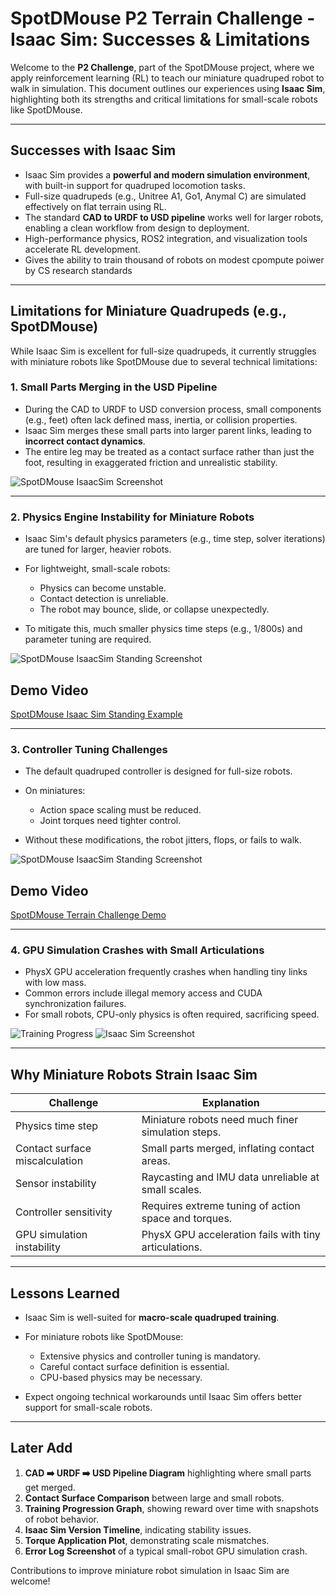 # SpotDMouse P2 Terrain Challenge - Isaac Sim: Successes & Limitations

Welcome to the **P2 Challenge**, part of the SpotDMouse project, where we apply reinforcement learning (RL) to teach our miniature quadruped robot to walk in simulation. This document outlines our experiences using **Isaac Sim**, highlighting both its strengths and critical limitations for small-scale robots like SpotDMouse.

---

## Successes with Isaac Sim

* Isaac Sim provides a **powerful and modern simulation environment**, with built-in support for quadruped locomotion tasks.
* Full-size quadrupeds (e.g., Unitree A1, Go1, Anymal C) are simulated effectively on flat terrain using RL.
* The standard **CAD to URDF to USD pipeline** works well for larger robots, enabling a clean workflow from design to deployment.
* High-performance physics, ROS2 integration, and visualization tools accelerate RL development.
* Gives the ability to train thousand of robots on modest cpompute poiwer by CS research standards
---

## Limitations for Miniature Quadrupeds (e.g., SpotDMouse)

While Isaac Sim is excellent for full-size quadrupeds, it currently struggles with miniature robots like SpotDMouse due to several technical limitations:

### 1. Small Parts Merging in the USD Pipeline

* During the CAD to URDF to USD conversion process, small components (e.g., feet) often lack defined mass, inertia, or collision properties.
* Isaac Sim merges these small parts into larger parent links, leading to **incorrect contact dynamics**.
* The entire leg may be treated as a contact surface rather than just the foot, resulting in exaggerated friction and unrealistic stability.

![SpotDMouse IsaacSim Screenshot](Screenshot%20from%202025-06-26%2021-27-55.png)


---

### 2. Physics Engine Instability for Miniature Robots

* Isaac Sim's default physics parameters (e.g., time step, solver iterations) are tuned for larger, heavier robots.
* For lightweight, small-scale robots:

  * Physics can become unstable.
  * Contact detection is unreliable.
  * The robot may bounce, slide, or collapse unexpectedly.
* To mitigate this, much smaller physics time steps (e.g., 1/800s) and parameter tuning are required.

![SpotDMouse IsaacSim Standing Screenshot](Screenshot%20from%202025-06-26%2021-40-54.png)
## Demo Video

[SpotDMouse Isaac Sim Standing Example](https://drive.google.com/file/d/1zpaR-G8EM_XJqvA5RK6nePZn0AQlh4kK/view?usp=sharing)

---

### 3. Controller Tuning Challenges

* The default quadruped controller is designed for full-size robots.
* On miniatures:

  * Action space scaling must be reduced.
  * Joint torques need tighter control.
* Without these modifications, the robot jitters, flops, or fails to walk.

![SpotDMouse IsaacSim Standing Screenshot](trainedpuppers.png)
## Demo Video

[SpotDMouse Terrain Challenge Demo](https://drive.google.com/file/d/1zm9YpwRjZnWdH_Vl9Ln2R5OwYzORuqIE/view?usp=sharing)


---

### 4. GPU Simulation Crashes with Small Articulations

* PhysX GPU acceleration frequently crashes when handling tiny links with low mass.
* Common errors include illegal memory access and CUDA synchronization failures.
* For small robots, CPU-only physics is often required, sacrificing speed.

![Training Progress](training%20progress.png)
![Isaac Sim Screenshot](Screenshot%20from%202025-06-26%2022-19-20.png)


---

## Why Miniature Robots Strain Isaac Sim

| Challenge                      | Explanation                                           |
| ------------------------------ | ----------------------------------------------------- |
| Physics time step              | Miniature robots need much finer simulation steps.    |
| Contact surface miscalculation | Small parts merged, inflating contact areas.          |
| Sensor instability             | Raycasting and IMU data unreliable at small scales.   |
| Controller sensitivity         | Requires extreme tuning of action space and torques.  |
| GPU simulation instability     | PhysX GPU acceleration fails with tiny articulations. |

---

## Lessons Learned

* Isaac Sim is well-suited for **macro-scale quadruped training**.
* For miniature robots like SpotDMouse:

  * Extensive physics and controller tuning is mandatory.
  * Careful contact surface definition is essential.
  * CPU-based physics may be necessary.
* Expect ongoing technical workarounds until Isaac Sim offers better support for small-scale robots.
---

## Later Add

1. **CAD ➡️ URDF ➡️ USD Pipeline Diagram** highlighting where small parts get merged.
2. **Contact Surface Comparison** between large and small robots.
3. **Training Progression Graph**, showing reward over time with snapshots of robot behavior.
4. **Isaac Sim Version Timeline**, indicating stability issues.
5. **Torque Application Plot**, demonstrating scale mismatches.
6. **Error Log Screenshot** of a typical small-robot GPU simulation crash.

Contributions to improve miniature robot simulation in Isaac Sim are welcome!
